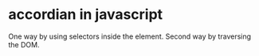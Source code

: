 # accordian in javascript
One way by using selectors inside the element. Second way by traversing the DOM.
